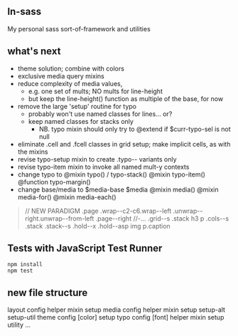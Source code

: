## ln-sass

My personal sass sort-of-framework and utilities

## what's next

- theme solution; combine with colors
- exclusive media query mixins
- reduce complexity of media values,
    - e.g. one set of mults; NO mults for line-height
    - but keep the line-height() function as multiple of the base, for now
- remove the large 'setup' routine for typo
    - probably won't use named classes for lines... or?
    - keep named classes for stacks only
        - NB. typo mixin should only try to @extend if $curr-typo-sel is not null
- eliminate .cell and .fcell classes in grid setup; make implicit cells, as with the mixins
- revise typo-setup mixin to create .typo-- variants only
- revise typo-item mixin to invoke all named mult-y contexts
- change typo to
    @mixin typo() / typo-stack()
    @mixin typo-item()
    @function typo-margin()
- change base/media to
    $media-base
    $media
    @mixin media()
    @mixin media-for()
    @mixin media-each()

>    // NEW PARADIGM
    .page
        .wrap--c2-c6.wrap--left
            .unwrap--right.unwrap--from-left
                .page--right
                    //-...
            .grid--s
                .stack
                    h3
                    p
                    .cols--s
                    .stack
                .stack--s
                    .hold--x
                        .hold--asp
                            img
                    p.caption

## Tests with JavaScript Test Runner

```
npm install
npm test
```

## new file structure

layout
    config
    helper
    mixin
    setup
media
    config
    helper
    mixin
    setup
    setup-alt
    setup-util
theme
    config
    [color]
    setup
typo
    config
    [font]
    helper
    mixin
    setup
utility
    ...